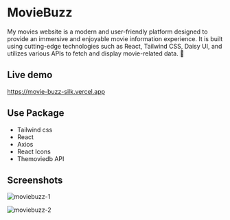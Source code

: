 
# MovieBuzz
My movies website is a modern and user-friendly platform designed to provide an immersive and enjoyable movie information experience. It is built using cutting-edge technologies such as React, Tailwind CSS, Daisy UI, and utilizes various APIs to fetch and display movie-related data. 🚀

## Live demo

https://movie-buzz-silk.vercel.app

## Use Package
- Tailwind css
- React
- Axios
- React Icons
- Themoviedb API
## Screenshots

![moviebuzz-1](https://github.com/Tareq-dev/movie-buzz/assets/76741381/14a0a562-10cf-4b7a-9597-b0526af1d36d)

![moviebuzz-2](https://github.com/Tareq-dev/movie-buzz/assets/76741381/5cd097a3-11ed-4613-b9f9-3271f2287303)

